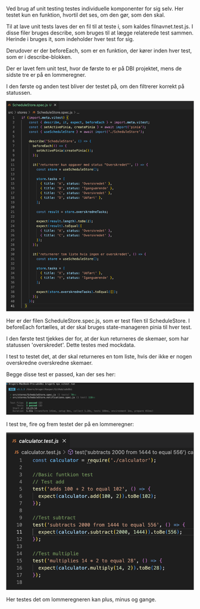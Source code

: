 Ved brug af unit testing testes individuelle komponenter for sig selv. Her testet kun en funktion, hvortil det ses, om den gør, som den skal.

Til at lave unit tests laves der en fil til at teste i, som kaldes filnavnet.test.js. I disse filer bruges describe, som bruges til at lægge relaterede test sammen. Herinde i bruges it, som indeholder hver test for sig.

Derudover er der beforeEach, som er en funktion, der kører inden hver test, som er i describe-blokken.

Der er lavet fem unit test, hvor de første to er på DBI projektet, mens de sidste tre er på en lommeregner.

I den første og anden test bliver der testet på, om den filtrerer korrekt på statussen.

![Unit test 1](img/unittest1.png)

Her er der filen ScheduleStore.spec.js, som er test filen til ScheduleStore. I beforeEach fortælles, at der skal bruges state-manageren pinia til hver test.

I den første test tjekkes der for, at der kun returneres de skemaer, som har statussen 'overskredet'. Dette testes med mockdata. 

I test to testet det, at der skal returneres en tom liste, hvis der ikke er nogen overskredne overskredne skemaer.

Begge disse test er passed, kan der ses her:

![Unit test](img/test.png)


I test tre, fire og frem testet der på en lommeregner:

![Unit test](img/lommeregner.png)

Her testes det om lommeregneren kan plus, minus og gange.
